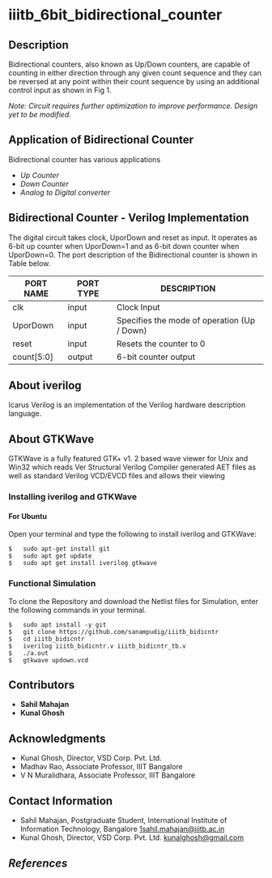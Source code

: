 # iiitb_6bit_bidirectional_counter


## Description

Bidirectional counters, also known as Up/Down counters, are capable of counting in either direction through any given count sequence and they can be reversed at any point within their count sequence by using an additional control input as shown in Fig 1.

*Note: Circuit requires further optimization to improve performance. Design yet to be modified.*

## Application of Bidirectional Counter

Bidirectional counter has various applications
- *Up Counter*
- *Down Counter*
- *Analog to Digital converter*

## Bidirectional Counter - Verilog Implementation 
The digital circuit takes clock, UporDown and reset as input. It operates as 6-bit up counter when UporDown=1 and as 6-bit down counter when UporDown=0. The port description of the Bidirectional counter is shown in Table below. 


| PORT NAME | PORT TYPE | DESCRIPTION |
|-----------|-----------|-------------|
| clk       | input     | Clock Input |
| UporDown | input | Specifies the mode of operation (Up / Down) |
| reset | input | Resets the counter to 0 |
| count[5:0] | output | 6-bit counter output |

## About iverilog 
Icarus Verilog is an implementation of the Verilog hardware description language.
## About GTKWave
GTKWave is a fully featured GTK+ v1. 2 based wave viewer for Unix and Win32 which reads Ver Structural Verilog Compiler generated AET files as well as standard Verilog VCD/EVCD files and allows their viewing

### Installing iverilog and GTKWave

#### For Ubuntu

Open your terminal and type the following to install iverilog and GTKWave:
```
$   sudo apt-get install git 
$   sudo apt get update
$   sudo apt get install iverilog gtkwave
```


### Functional Simulation
To clone the Repository and download the Netlist files for Simulation, enter the following commands in your terminal.
```
$   sudo apt install -y git
$   git clone https://github.com/sanampudig/iiitb_bidicntr
$   cd iiitb_bidicntr
$   iverilog iiitb_bidicntr.v iiitb_bidicntr_tb.v
$   ./a.out
$   gtkwave updown.vcd
```
## Contributors

- **Sahil Mahajan**
- **Kunal Ghosh**


## Acknowledgments


- Kunal Ghosh, Director, VSD Corp. Pvt. Ltd.
- Madhav Rao, Associate Professor, IIIT Bangalore
- V N Muralidhara, Associate Professor, IIIT Bangalore


## Contact Information

- Sahil Mahajan, Postgraduate Student, International Institute of Information Technology, Bangalore  1sahil.mahajan@iiitb.ac.in
- Kunal Ghosh, Director, VSD Corp. Pvt. Ltd. kunalghosh@gmail.com

## *References*
[^1]: Varun Akula, Dr. Vishwani D. Agrawal, James J. Danaher. [Comparison of power consumption of 4-bit binary counters with various state encodings including gray and one-hot codes](https://www.eng.auburn.edu/~vagrawal/COURSE/E6270_Spr15/PROJECT/REPORTS/Varun%20Akula%20Project%20Report.pdf). Auburn University

[^2]: [8-bit Gray Counter](https://www.intel.com/content/www/us/en/support/programmable/support-resources/design-examples/horizontal/ver-gray-counter.html) from INTEL FPGA Support Resources for the verilog design of gray counter.

[^3]: Icarus Verilog - [iverilog](http://iverilog.icarus.com/)

[^4]: GTK Wave [documentation](http://gtkwave.sourceforge.net/gtkwave.pdf)
